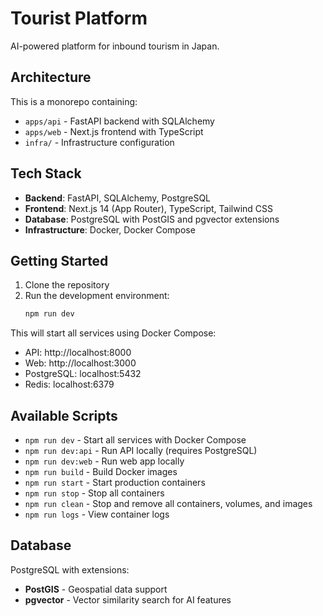 # Tourist Platform

AI-powered platform for inbound tourism in Japan.

## Architecture

This is a monorepo containing:

- `apps/api` - FastAPI backend with SQLAlchemy
- `apps/web` - Next.js frontend with TypeScript
- `infra/` - Infrastructure configuration

## Tech Stack

- **Backend**: FastAPI, SQLAlchemy, PostgreSQL
- **Frontend**: Next.js 14 (App Router), TypeScript, Tailwind CSS
- **Database**: PostgreSQL with PostGIS and pgvector extensions
- **Infrastructure**: Docker, Docker Compose

## Getting Started

1. Clone the repository
2. Run the development environment:
   ```bash
   npm run dev
   ```

This will start all services using Docker Compose:
- API: http://localhost:8000
- Web: http://localhost:3000
- PostgreSQL: localhost:5432
- Redis: localhost:6379

## Available Scripts

- `npm run dev` - Start all services with Docker Compose
- `npm run dev:api` - Run API locally (requires PostgreSQL)
- `npm run dev:web` - Run web app locally
- `npm run build` - Build Docker images
- `npm run start` - Start production containers
- `npm run stop` - Stop all containers
- `npm run clean` - Stop and remove all containers, volumes, and images
- `npm run logs` - View container logs

## Database

PostgreSQL with extensions:
- **PostGIS** - Geospatial data support
- **pgvector** - Vector similarity search for AI features
